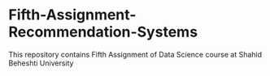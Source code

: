# Fifth-Assignment-Recommendation-Systems
This repository contains Fifth Assignment of Data Science course at Shahid Beheshti University
